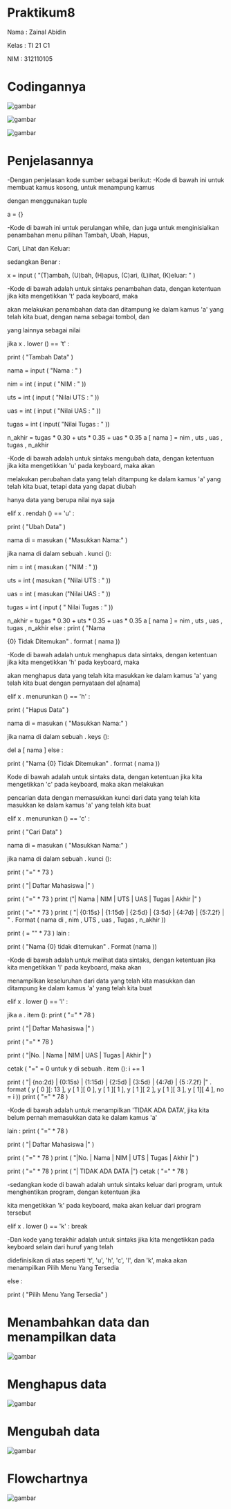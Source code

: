 # Praktikum8

Nama : Zainal Abidin

Kelas : TI 21 C1

NIM : 312110105

# Codingannya 

![gambar](ss/ss1.png)

![gambar](ss/ss2.png)

![gambar](ss/ss3.png)

# Penjelasannya

-Dengan penjelasan kode sumber sebagai berikut: -Kode di bawah ini untuk membuat kamus kosong, untuk menampung kamus 

dengan menggunakan tuple


a = {}


-Kode di bawah ini untuk perulangan while, dan juga untuk menginisialkan penambahan menu pilihan Tambah, Ubah, Hapus,

 Cari, Lihat dan Keluar:

sedangkan Benar :


 x  =  input ( "(T)ambah, (U)bah, (H)apus, (C)ari, (L)ihat, (K)eluar: " )


-Kode di bawah adalah untuk sintaks penambahan data, dengan ketentuan jika kita mengetikkan 't' pada keyboard, maka 

akan melakukan penambahan data dan ditampung ke dalam kamus 'a' yang telah kita buat, dengan nama sebagai tombol, dan 

yang lainnya sebagai nilai


jika x . lower () == 't' : 

print ( "Tambah Data" ) 

nama = input ( "Nama : " ) 

nim = int ( input ( "NIM : " )) 

uts = int ( input ( "Nilai UTS : " )) 

uas = int ( input ( "Nilai UAS : " ))

tugas = int ( input( "Nilai Tugas : " )) 

n_akhir = tugas * 0.30 + uts * 0.35 + uas * 0.35 a [ nama ] = nim , uts , uas , tugas , n_akhir


-Kode di bawah adalah untuk sintaks mengubah data, dengan ketentuan jika kita mengetikkan 'u' pada keyboard, maka akan 

melakukan perubahan data yang telah ditampung ke dalam kamus 'a' yang telah kita buat, tetapi data yang dapat diubah 

hanya data yang berupa nilai nya saja


elif x . rendah () == 'u' : 

print ( "Ubah Data" ) 

nama di = masukan ( "Masukkan Nama:" ) 

jika nama di dalam sebuah . kunci (): 

nim = int ( masukan ( "NIM : " )) 

uts = int ( masukan ( "Nilai UTS : " )) 

uas = int ( masukan ("Nilai UAS : " )) 

tugas = int ( input ( " Nilai Tugas : " )) 

n_akhir = tugas * 0.30 + uts * 0.35 + uas * 0.35 a [ nama ] = nim , uts , uas , tugas , n_akhir else : print ( "Nama

{0} Tidak Ditemukan" . format ( nama ))


-Kode di bawah adalah untuk menghapus data sintaks, dengan ketentuan jika kita mengetikkan 'h' pada keyboard, maka 

akan menghapus data yang telah kita masukkan ke dalam kamus 'a' yang telah kita buat dengan pernyataan del a[nama]


elif x . menurunkan () == 'h' : 

print ( "Hapus Data" ) 

nama di = masukan ( "Masukkan Nama:" ) 

jika nama di dalam sebuah . keys (): 

del a [ nama ] else : 

print ( "Nama {0} Tidak Ditemukan" . format ( nama ))


Kode di bawah adalah untuk sintaks data, dengan ketentuan jika kita mengetikkan 'c' pada keyboard, maka akan melakukan

 pencarian data dengan memasukkan kunci dari data yang telah kita masukkan ke dalam kamus 'a' yang telah kita buat


elif x . menurunkan () == 'c' : 

print ( "Cari Data" ) 

nama di = masukan ( "Masukkan Nama:" ) 

jika nama di dalam sebuah . kunci (): 

print ( "=" * 73 ) 

print ( "| Daftar Mahasiswa |" ) 

print ( "=" * 73 ) print ("| Nama | NIM | UTS | UAS | Tugas | Akhir |" ) 

print ( "=" * 73 ) print ( "| {0:15s} | {1:15d} | {2:5d} | {3:5d} | {4:7d} | {5:7.2f} | " . Format ( nama di , nim , UTS , uas , Tugas , n_akhir )) 

print ( = "" * 73 ) lain : 

print ( "Nama {0} tidak ditemukan" . Format (nama ))


-Kode di bawah adalah untuk melihat data sintaks, dengan ketentuan jika kita mengetikkan 'l' pada keyboard, maka akan 

menampilkan keseluruhan dari data yang telah kita masukkan dan ditampung ke dalam kamus 'a' yang telah kita buat


elif x . lower () == 'l' : 

jika a . item (): print ( "=" * 78 ) 

print ( "| Daftar Mahasiswa |" ) 

print ( "=" * 78 ) 

print ( "|No. | Nama | NIM | UAS | Tugas | Akhir |" ) 

cetak ( "=" = 0 untuk y di sebuah . item (): i += 1 

print ( "| {no:2d} | {0:15s} | {1:15d} | {2:5d} | {3:5d} | {4:7d} | {5 :7.2f} |" . format ( y [ 0 ][: 13 ], y [ 1 ][ 0 ], y [ 1 ][ 1 ], y [ 1 ][ 2 ], y [ 1 ][ 3 ], y [ 1][ 4 ], no = i )) print ( "=" * 78 )


-Kode di bawah adalah untuk menampilkan 'TIDAK ADA DATA', jika kita belum pernah memasukkan data ke dalam kamus 'a'


lain : print ( "=" * 78 ) 

print ( "| Daftar Mahasiswa |" ) 

print ( "=" * 78 ) print ( "|No. | Nama | NIM | UTS | Tugas | Akhir |" ) 

print ( "=" * 78 ) print ( "| TIDAK ADA DATA |") cetak ( "=" * 78 )

-sedangkan kode di bawah adalah untuk sintaks keluar dari program, untuk menghentikan program, dengan ketentuan jika 

kita mengetikkan 'k' pada keyboard, maka akan keluar dari program tersebut

elif x . lower () == 'k' : break


-Dan kode yang terakhir adalah untuk sintaks jika kita mengetikkan pada keyboard selain dari huruf yang telah 

didefinisikan di atas seperti 't', 'u', 'h', 'c', 'l', dan 'k', maka akan menampilkan Pilih Menu Yang Tersedia


else :

 print ( "Pilih Menu Yang Tersedia" )

 # Menambahkan data dan menampilkan data

 ![gambar](ss?ss4.png)

 # Menghapus data 

 ![gambar](ss/ss5.png)

 # Mengubah data

 ![gambar](ss/ss6.png)

 # Flowchartnya

 ![gambar](ss/ss7.png)